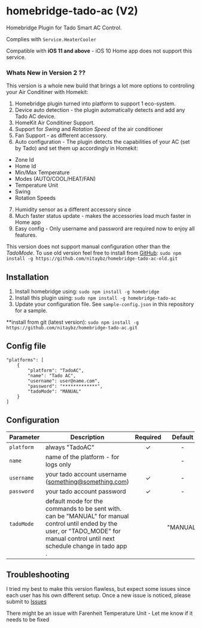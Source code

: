 homebridge-tado-ac (V2)
========================

Homebridge Plugin for Tado Smart AC Control.

Complies with ```Service.HeaterCooler```

Compatible with **iOS 11 and above** -  iOS 10 Home app does not support this service.

### Whats New in Version 2 ??

This version is a whole new build that brings a lot more options to controling your Air Conditiner with Homekit:

1. Homebridge plugin turned into platform to support 1 eco-system.
2. Device auto detection - the plugin automatically detects and add any Tado AC device.
3. HomeKit Air Conditiner Support.
4. Support for *Swing* and *Rotation Speed* of the air conditioner
5. Fan Support - as different accessory. 
6. Auto configuration - The plugin detects the capabilities of your AC (set by Tado) and set them up accordingly in Homekit: 
  - Zone Id
  - Home Id 
  - Min/Max Temperature
  - Modes (AUTO/COOL/HEAT/FAN)
  - Temperature Unit
  - Swing
  - Rotation Speeds
7. Humidity sensor as a different accessory since 
8. Much faster status update - makes the accessories load much faster in Home app
9. Easy config - Only username and password are required now to enjoy all features.

This version does not support manual configuration other than the *TadoMode*.
To use old version feel free to install from [GitHub](https://github.com/nitaybz/homebridge-tado-ac-old): 
`sudo npm install -g https://github.com/nitaybz/homebridge-tado-ac-old.git`

## Installation

1. Install homebridge using: `sudo npm install -g homebridge`
2. Install this plugin using: `sudo npm install -g homebridge-tado-ac`
3. Update your configuration file. See `sample-config.json` in this repository for a sample.

**install from git (latest version): `sudo npm install -g https://github.com/nitaybz/homebridge-tado-ac.git`

## Config file

```
"platforms": [
    {
        "platform": "TadoAC",
        "name": "Tado AC",
        "username": user@name.com",
        "password": "*************",
        "tadoMode": "MANUAL"
    }
]
```
## Configuration

|             Parameter            |                       Description                       | Required |  Default  |
| -------------------------------- | ------------------------------------------------------- |:--------:|:---------:|
| `platform`                       | always "TadoAC"                                         |     ✓    |      -    |
| `name`                           | name of the platform - for logs only                    |          |      -    |
| `username`                       | your tado account username (something@something.com)    |     ✓    |      -    |
| `password`                       | your tado account password                              |     ✓    |      -    |
| `tadoMode`                       | default mode for the commands to be sent with. can be "MANUAL" for manual control until ended by the user, or "TADO_MODE" for manual control until next schedule change in tado app .          |             |  "MANUAL" |


## Troubleshooting

I tried my best to make this version flawless, but expect some issues since each user has his own different setup.
Once a new issue is noticed, please submit to [Issues](https://github.com/nitaybz/homebridge-tado-ac/issues)

There might be an issue with Farenheit Temperature Unit - Let me know if it needs to be fixed

